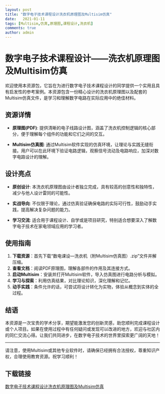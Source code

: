 ```yaml
---
layout: post
title: "数字电子技术课程设计洗衣机原理图及Multisim仿真"
date:   2021-01-11
tags: [Multisim,仿真,原理图,课程设计,洗衣机]
comments: true
author: admin
---
```

# 数字电子技术课程设计——洗衣机原理图及Multisim仿真

欢迎使用本资源包，它旨在为进行数字电子技术课程设计的同学提供一个实用且具有启发性的参考案例。本资源包含一份精心设计的洗衣机原理图以及配套的Multisim仿真文件，是学习和理解数字电路在实际应用中的绝佳材料。

## 资源详情

- **原理图(PDF)**: 提供清晰的电子线路设计图，涵盖了洗衣机控制逻辑的核心部分，便于理解每个组件的功能和它们之间的交互。
  
- **Multisim仿真图**: 通过Multisim软件实现的仿真环境，让理论与实践无缝衔接。用户可以在此环境下验证电路逻辑，观察信号流动及电路响应，加深对数字电路设计的理解。

## 设计亮点

- **原创设计**: 本洗衣机原理图由设计者独立完成，具有较高的创意性和独特性，减少与他人设计雷同的可能性。
  
- **实战导向**: 不仅限于理论，通过仿真验证确保电路的实际可行性，鼓励动手实践，提高解决复杂问题的能力。
  
- **学习交流**: 适合用于课程设计、自学或是项目研究，特别适合想要深入了解数字电子技术在家电领域应用的学习者。

## 使用指南

1. **下载资源**：首先下载“数电课设—洗衣机（附Multisim仿真图）.zip”文件并解压缩。
2. **查看文档**：阅读PDF原理图，理解各部件的作用及其连接方式。
3. **启动Multisim**：安装并打开Multisim软件，导入仿真图进行电路分析与模拟。
4. **学习与探索**：利用仿真结果，对比理论知识，深化理解和记忆。
5. **动手实践**：条件允许的话，可尝试将设计转化为实物，体验从概念到实体的全过程。

## 结语

本资源是一次宝贵的学术分享，期望能激发您的创新灵感，助您顺利完成课程设计或个人项目。如果在使用过程中有任何疑问或发现可以改进的地方，欢迎与社区内的同仁交流心得。让我们共同进步，在数字电子技术的世界里探索更广阔的天地！

---

请注意，使用Multisim或其他专业软件时，请确保已经拥有合法授权，尊重知识产权，合理使用教育资源。祝学习顺利！

## 下载链接

[数字电子技术课程设计洗衣机原理图及Multisim仿真](https://pan.quark.cn/s/91219f7f0d9b)